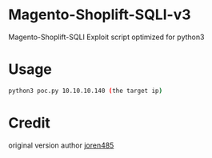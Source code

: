 # Magento-Shoplift-SQLI-v3
Magento-Shoplift-SQLI Exploit script optimized for python3
# Usage 
```bash
python3 poc.py 10.10.10.140 (the target ip)
```
# Credit 
original version author [joren485](https://github.com/joren485/Magento-Shoplift-SQLI)
